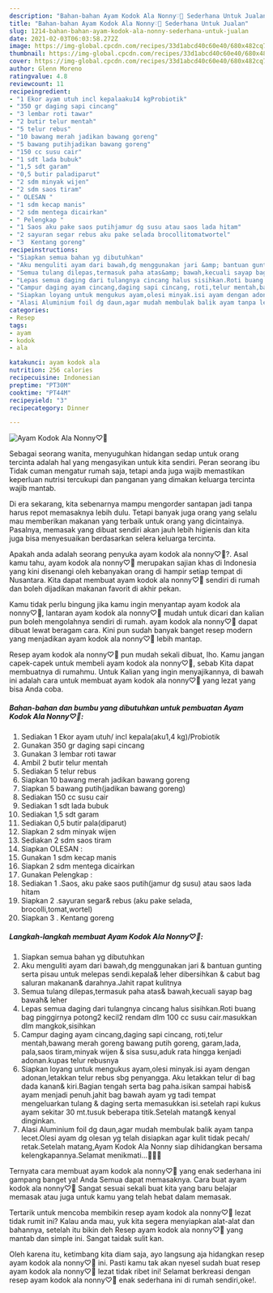 ```yaml
---
description: "Bahan-bahan Ayam Kodok Ala Nonny♡🐔 Sederhana Untuk Jualan"
title: "Bahan-bahan Ayam Kodok Ala Nonny♡🐔 Sederhana Untuk Jualan"
slug: 1214-bahan-bahan-ayam-kodok-ala-nonny-sederhana-untuk-jualan
date: 2021-02-03T06:03:58.272Z
image: https://img-global.cpcdn.com/recipes/33d1abcd40c60e40/680x482cq70/ayam-kodok-ala-nonny♡🐔-foto-resep-utama.jpg
thumbnail: https://img-global.cpcdn.com/recipes/33d1abcd40c60e40/680x482cq70/ayam-kodok-ala-nonny♡🐔-foto-resep-utama.jpg
cover: https://img-global.cpcdn.com/recipes/33d1abcd40c60e40/680x482cq70/ayam-kodok-ala-nonny♡🐔-foto-resep-utama.jpg
author: Glenn Moreno
ratingvalue: 4.8
reviewcount: 11
recipeingredient:
- "1 Ekor ayam utuh incl kepalaaku14 kgProbiotik"
- "350 gr daging sapi cincang"
- "3 lembar roti tawar"
- "2 butir telur mentah"
- "5 telur rebus"
- "10 bawang merah jadikan bawang goreng"
- "5 bawang putihjadikan bawang goreng"
- "150 cc susu cair"
- "1 sdt lada bubuk"
- "1,5 sdt garam"
- "0,5 butir paladiparut"
- "2 sdm minyak wijen"
- "2 sdm saos tiram"
- " OLESAN "
- "1 sdm kecap manis"
- "2 sdm mentega dicairkan"
- " Pelengkap "
- "1 Saos aku pake saos putihjamur dg susu atau saos lada hitam"
- "2 sayuran segar rebus aku pake selada brocollitomatwortel"
- "3  Kentang goreng"
recipeinstructions:
- "Siapkan semua bahan yg dibutuhkan"
- "Aku menguliti ayam dari bawah,dg menggunakan jari &amp; bantuan gunting serta pisau untuk melepas sendi.kepala&amp; leher dibersihkan &amp; cabut bag saluran makanan&amp; darahnya.Jahit rapat kulitnya"
- "Semua tulang dilepas,termasuk paha atas&amp; bawah,kecuali sayap bag bawah&amp; leher"
- "Lepas semua daging dari tulangnya cincang halus sisihkan.Roti buang bag pinggirnya potong2 kecil2 rendam dlm 100 cc susu cair.masukkan dlm mangkok,sisihkan"
- "Campur daging ayam cincang,daging sapi cincang, roti,telur mentah,bawang merah goreng bawang putih goreng, garam,lada, pala,saos tiram,minyak wijen &amp; sisa susu,aduk rata hingga kenjadi adonan.kupas telur rebusnya"
- "Siapkan loyang untuk mengukus ayam,olesi minyak.isi ayam dengan adonan,letakkan telur rebus sbg penyangga. Aku letakkan telur di bag dada kanan&amp; kiri.Bagian tengah serta bag paha.isikan sampai habis&amp; ayam menjadi penuh.jahit bag bawah ayam yg tadi tempat mengeluarkan tulang &amp; daging serta memasukkan isi.setelah rapi kukus ayam sekitar 30 mt.tusuk beberapa titik.Setelah matang&amp; kenyal dinginkan."
- "Alasi Aluminium foil dg daun,agar mudah membulak balik ayam tanpa lecet.Olesi ayam dg olesan yg telah disiapkan agar kulit tidak pecah/ retak.Setelah matang,Ayam Kodok Ala Nonny siap dihidangkan bersama kelengkapannya.Selamat menikmati...🐓😋😍"
categories:
- Resep
tags:
- ayam
- kodok
- ala

katakunci: ayam kodok ala 
nutrition: 256 calories
recipecuisine: Indonesian
preptime: "PT30M"
cooktime: "PT44M"
recipeyield: "3"
recipecategory: Dinner

---
```



![Ayam Kodok Ala Nonny♡🐔](https://img-global.cpcdn.com/recipes/33d1abcd40c60e40/680x482cq70/ayam-kodok-ala-nonny♡🐔-foto-resep-utama.jpg)

Sebagai seorang wanita, menyuguhkan hidangan sedap untuk orang tercinta adalah hal yang mengasyikan untuk kita sendiri. Peran seorang ibu Tidak cuman mengatur rumah saja, tetapi anda juga wajib memastikan keperluan nutrisi tercukupi dan panganan yang dimakan keluarga tercinta wajib mantab.

Di era  sekarang, kita sebenarnya mampu mengorder santapan jadi tanpa harus repot memasaknya lebih dulu. Tetapi banyak juga orang yang selalu mau memberikan makanan yang terbaik untuk orang yang dicintainya. Pasalnya, memasak yang dibuat sendiri akan jauh lebih higienis dan kita juga bisa menyesuaikan berdasarkan selera keluarga tercinta. 



Apakah anda adalah seorang penyuka ayam kodok ala nonny♡🐔?. Asal kamu tahu, ayam kodok ala nonny♡🐔 merupakan sajian khas di Indonesia yang kini disenangi oleh kebanyakan orang di hampir setiap tempat di Nusantara. Kita dapat membuat ayam kodok ala nonny♡🐔 sendiri di rumah dan boleh dijadikan makanan favorit di akhir pekan.

Kamu tidak perlu bingung jika kamu ingin menyantap ayam kodok ala nonny♡🐔, lantaran ayam kodok ala nonny♡🐔 mudah untuk dicari dan kalian pun boleh mengolahnya sendiri di rumah. ayam kodok ala nonny♡🐔 dapat dibuat lewat beragam cara. Kini pun sudah banyak banget resep modern yang menjadikan ayam kodok ala nonny♡🐔 lebih mantap.

Resep ayam kodok ala nonny♡🐔 pun mudah sekali dibuat, lho. Kamu jangan capek-capek untuk membeli ayam kodok ala nonny♡🐔, sebab Kita dapat membuatnya di rumahmu. Untuk Kalian yang ingin menyajikannya, di bawah ini adalah cara untuk membuat ayam kodok ala nonny♡🐔 yang lezat yang bisa Anda coba.

<!--inarticleads1-->

##### Bahan-bahan dan bumbu yang dibutuhkan untuk pembuatan Ayam Kodok Ala Nonny♡🐔:

1. Sediakan 1 Ekor ayam utuh/ incl kepala(aku1,4 kg)/Probiotik
1. Gunakan 350 gr daging sapi cincang
1. Gunakan 3 lembar roti tawar
1. Ambil 2 butir telur mentah
1. Sediakan 5 telur rebus
1. Siapkan 10 bawang merah jadikan bawang goreng
1. Siapkan 5 bawang putih(jadikan bawang goreng)
1. Sediakan 150 cc susu cair
1. Sediakan 1 sdt lada bubuk
1. Sediakan 1,5 sdt garam
1. Sediakan 0,5 butir pala(diparut)
1. Siapkan 2 sdm minyak wijen
1. Sediakan 2 sdm saos tiram
1. Siapkan  OLESAN :
1. Gunakan 1 sdm kecap manis
1. Siapkan 2 sdm mentega dicairkan
1. Gunakan  Pelengkap :
1. Sediakan 1 .Saos, aku pake saos putih(jamur dg susu) atau saos lada hitam
1. Siapkan 2 .sayuran segar&amp; rebus (aku pake selada, brocolli,tomat,wortel)
1. Siapkan 3 . Kentang goreng




<!--inarticleads2-->

##### Langkah-langkah membuat Ayam Kodok Ala Nonny♡🐔:

1. Siapkan semua bahan yg dibutuhkan
1. Aku menguliti ayam dari bawah,dg menggunakan jari &amp; bantuan gunting serta pisau untuk melepas sendi.kepala&amp; leher dibersihkan &amp; cabut bag saluran makanan&amp; darahnya.Jahit rapat kulitnya
1. Semua tulang dilepas,termasuk paha atas&amp; bawah,kecuali sayap bag bawah&amp; leher
1. Lepas semua daging dari tulangnya cincang halus sisihkan.Roti buang bag pinggirnya potong2 kecil2 rendam dlm 100 cc susu cair.masukkan dlm mangkok,sisihkan
1. Campur daging ayam cincang,daging sapi cincang, roti,telur mentah,bawang merah goreng bawang putih goreng, garam,lada, pala,saos tiram,minyak wijen &amp; sisa susu,aduk rata hingga kenjadi adonan.kupas telur rebusnya
1. Siapkan loyang untuk mengukus ayam,olesi minyak.isi ayam dengan adonan,letakkan telur rebus sbg penyangga. Aku letakkan telur di bag dada kanan&amp; kiri.Bagian tengah serta bag paha.isikan sampai habis&amp; ayam menjadi penuh.jahit bag bawah ayam yg tadi tempat mengeluarkan tulang &amp; daging serta memasukkan isi.setelah rapi kukus ayam sekitar 30 mt.tusuk beberapa titik.Setelah matang&amp; kenyal dinginkan.
1. Alasi Aluminium foil dg daun,agar mudah membulak balik ayam tanpa lecet.Olesi ayam dg olesan yg telah disiapkan agar kulit tidak pecah/ retak.Setelah matang,Ayam Kodok Ala Nonny siap dihidangkan bersama kelengkapannya.Selamat menikmati...🐓😋😍




Ternyata cara membuat ayam kodok ala nonny♡🐔 yang enak sederhana ini gampang banget ya! Anda Semua dapat memasaknya. Cara buat ayam kodok ala nonny♡🐔 Sangat sesuai sekali buat kita yang baru belajar memasak atau juga untuk kamu yang telah hebat dalam memasak.

Tertarik untuk mencoba membikin resep ayam kodok ala nonny♡🐔 lezat tidak rumit ini? Kalau anda mau, yuk kita segera menyiapkan alat-alat dan bahannya, setelah itu bikin deh Resep ayam kodok ala nonny♡🐔 yang mantab dan simple ini. Sangat taidak sulit kan. 

Oleh karena itu, ketimbang kita diam saja, ayo langsung aja hidangkan resep ayam kodok ala nonny♡🐔 ini. Pasti kamu tak akan nyesel sudah buat resep ayam kodok ala nonny♡🐔 lezat tidak ribet ini! Selamat berkreasi dengan resep ayam kodok ala nonny♡🐔 enak sederhana ini di rumah sendiri,oke!.

